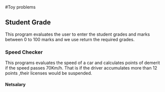 #Toy problems
## Student Grade
This program evaluates the user to enter the student grades and marks 
between 0 to 100 marks and we use return the required grades.

### Speed Checker
This programs evaluates the speed of a car and calculates points of demerit if the
speed passes 70Km/h. That is if the driver accumulates more than 12 points ,their licenses 
would be suspended.

#### Netsalary 
